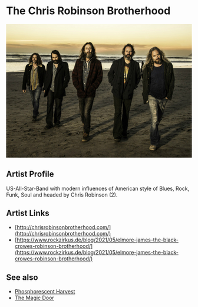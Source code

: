 # The Chris Robinson Brotherhood

![](../../assets/artists/The_Chris_Robinson_Brotherhood.png)

## Artist Profile

US-All-Star-Band with modern influences of American style of Blues, Rock, Funk, Soul and headed by Chris Robinson (2).

## Artist Links

- [http://chrisrobinsonbrotherhood.com/](http://chrisrobinsonbrotherhood.com/)
- [https://www.rockzirkus.de/blog/2021/05/elmore-james-the-black-crowes-robinson-brotherhood/](https://www.rockzirkus.de/blog/2021/05/elmore-james-the-black-crowes-robinson-brotherhood/)


## See also

- [Phosphorescent Harvest](Phosphorescent_Harvest.md)
- [The Magic Door](The_Magic_Door.md)
